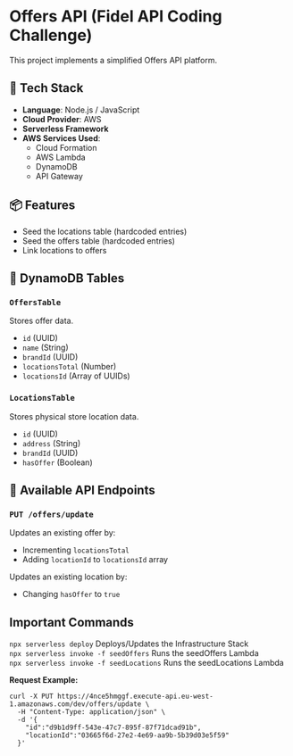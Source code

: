 # Offers API (Fidel API Coding Challenge)

This project implements a simplified Offers API platform.

## 🚀 Tech Stack

- **Language**: Node.js / JavaScript
- **Cloud Provider**: AWS
- **Serverless Framework**
- **AWS Services Used**:
  - Cloud Formation
  - AWS Lambda
  - DynamoDB
  - API Gateway

## 📦 Features
- Seed the locations table (hardcoded entries)
- Seed the offers table (hardcoded entries)
- Link locations to offers

## 📁 DynamoDB Tables
### `OffersTable`
Stores offer data.
- `id` (UUID)
- `name` (String)
- `brandId` (UUID)
- `locationsTotal` (Number)
- `locationsId` (Array of UUIDs)

### `LocationsTable`
Stores physical store location data.
- `id` (UUID)
- `address` (String)
- `brandId` (UUID)
- `hasOffer` (Boolean)

## 🔧 Available API Endpoints

### `PUT /offers/update`
Updates an existing offer by:
- Incrementing `locationsTotal`
- Adding `locationId` to `locationsId` array

Updates an existing location by:
- Changing `hasOffer` to `true`


## Important Commands
``` npx serverless deploy ``` Deploys/Updates the Infrastructure Stack <br />
``` npx serverless invoke -f seedOffers ``` Runs the seedOffers Lambda <br />
``` npx serverless invoke -f seedLocations ``` Runs the seedLocations Lambda

**Request Example:**

```
curl -X PUT https://4nce5hmggf.execute-api.eu-west-1.amazonaws.com/dev/offers/update \
  -H "Content-Type: application/json" \
  -d '{
    "id":"d9b1d9ff-543e-47c7-895f-87f71dcad91b",
    "locationId":"03665f6d-27e2-4e69-aa9b-5b39d03e5f59"
  }'
```